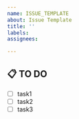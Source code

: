 ```yaml
---
name: ISSUE_TEMPLATE
about: Issue Template
title: ''
labels: 
assignees: 

---
```


## 📋 TO DO
- [ ] task1
- [ ] task2
- [ ] task3

<!-- TO DO task를 상세하게 나눠주세요! -->
